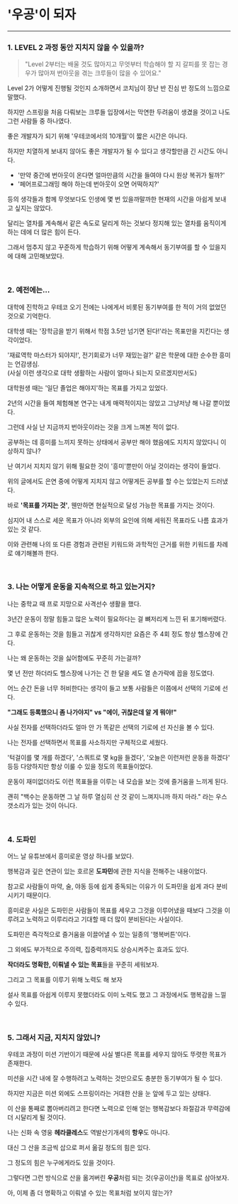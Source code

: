 # '우공'이 되자

<hr>

### 1. LEVEL 2 과정 동안 지치지 않을 수 있을까?

> "Level 2부터는 배울 것도 많아지고 무엇부터 학습해야 할 지 갈피를 못 잡는 경우가 많아져 번아웃을 겪는 크루들이 많을 수 있어요."

Level 2가 어떻게 진행될 것인지 소개하면서 코치님이 장난 반 진심 반 정도의 느낌으로 말했다.

하지만 스프링을 처음 다뤄보는 크루들 입장에서는 막연한 두려움이 생겼을 것이고 나도 그런 사람들 중 하나였다.

좋은 개발자가 되기 위해 '우테코에서의 10개월'이 짧은 시간은 아니다.

하지만 치열하게 보내지 않아도 좋은 개발자가 될 수 있다고 생각할만큼 긴 시간도 아니다.

- '만약 중간에 번아웃이 온다면 얼마만큼의 시간을 들여야 다시 원상 복귀가 될까?'<br>
- '페어프로그래밍 해야 하는데 번아웃이 오면 어떡하지?'

등의 생각들과 함께 무엇보다도 인생에 몇 번 있을까말까한 현재의 시간을 아쉽게 보내고 싶지는 않았다.

달리는 열차를 계속해서 같은 속도로 달리게 하는 것보다 정지해 있는 열차를 움직이게 하는 데에 더 많은 힘이 든다.

그래서 멈추지 않고 꾸준하게 학습하기 위해 어떻게 계속해서 동기부여를 할 수 있을지에 대해 고민해보았다.

<br>

### 2. 예전에는...

대학에 진학하고 우테코 오기 전에는 나에게서 비롯된 동기부여를 한 적이 거의 없었던 것으로 기억한다.

대학생 때는 '장학금을 받기 위해서 학점 3.5만 넘기면 된다!'라는 목표만을 지킨다는 생각이었다.

'재료역학 마스터가 되야지!', 전기회로가 너무 재밌는걸?' 같은 학문에 대한 순수한 흥미는 언감생심.<br>(사실 이런 생각으로 대학 생활하는 사람이 얼마나 되는지 모르겠지만서도)

대학원생 때는 '일단 졸업은 해야지'하는 목표를 가지고 있었다.

2년의 시간을 들여 체험해본 연구는 내게 매력적이지는 않았고 그냥저냥 해 나갈 뿐이었다.

그런데 사실 난 지금까지 번아웃이라는 것을 크게 느껴본 적이 없다.

공부하는 데 흥미를 느끼지 못하는 상태에서 공부만 해야 했음에도 지치지 않았다니 이상하지 않나?

난 여기서 지치지 않기 위해 필요한 것이 '흥미'뿐만이 아닐 것이라는 생각이 들었다.

위의 글에서도 은연 중에 어떻게 지치지 않고 어떻게든 공부를 할 수는 있었는지 드러냈다.

바로 **'목표를 가지는 것'**, 웬만하면 현실적으로 달성 가능한 목표를 가지는 것이다.

심지어 내 스스로 세운 목표가 아니라 외부의 요인에 의해 세워진 목표라도 나름 효과가 있는 것 같다.

이와 관련해 나의 또 다른 경험과 관련된 키워드와 과학적인 근거를 위한 키워드를 차례로 얘기해볼까 한다.

<br>

### 3. 나는 어떻게 운동을 지속적으로 하고 있는거지?

나는 중학교 때 프로 지망으로 사격선수 생활을 했다.

3년간 운동이 정말 힘들고 많은 노력이 필요하다는 걸 뼈저리게 느낀 뒤 포기해버렸다.

그 후로 운동하는 것을 힘들고 귀찮게 생각하지만 요즘은 주 4회 정도 항상 헬스장에 간다.

나는 왜 운동하는 것을 싫어함에도 꾸준히 가는걸까?

몇 년 전만 하더라도 헬스장에 나가는 건 한 달을 세도 열 손가락에 꼽을 정도였다.

어느 순간 돈을 너무 허비한다는 생각이 들고 보통 사람들은 이쯤에서 선택의 기로에 선다.

**"그래도 등록했으니 좀 나가야지" vs "에이, 귀찮은데 알 게 뭐야!"**

사실 전자를 선택하더라도 얼마 안 가 똑같은 선택의 기로에 선 자신을 볼 수 있다.

나는 전자를 선택하면서 목표를 사소하지만 구체적으로 세웠다.

'턱걸이를 몇 개를 하겠다', '스쿼트로 몇 kg을 들겠다', '오늘은 이런저런 운동을 하겠다' 등등 다양하지만 항상 이룰 수 있을 정도의 목표들이었다.

운동이 재미없더라도 이런 목표들을 이루는 내 모습을 보는 것에 즐거움을 느끼게 된다.

괜히 "백수는 운동하면 그 날 하루 열심히 산 것 같이 느껴지니까 하지 마라." 라는 우스갯소리가 있는 것이 아니다.

<br>

### 4. 도파민

어느 날 유튜브에서 흥미로운 영상 하나를 보았다.

행복감과 깊은 연관이 있는 호르몬 **도파민**에 관한 지식을 전해주는 내용이었다.

참고로 사람들이 마약, 술, 야동 등에 쉽게 중독되는 이유가 이 도파민을 쉽게 과다 분비시키기 때문이다.

흥미로운 사실은 도파민은 사람들이 목표를 세우고 그것을 이루어냈을 때보다 그것을 이루려고 노력하고 이루리라고 기대할 때 더 많이 분비된다는 사실이다.

도파민은 즉각적으로 즐거움을 이끌어낼 수 있는 일종의 '행복버튼'이다.

그 외에도 부가적으로 주의력, 집중력까지도 상승시켜주는 효과도 있다.

**작더라도 명확한, 이뤄낼 수 있는 목표**들을 꾸준히 세워보자.

그리고 그 목표를 이루기 위해 노력도 해 보자

설사 목표를 아쉽게 이루지 못했더라도 이미 노력도 했고 그 과정에서도 행복감을 느낄 수 있다.

<br>

### 5. 그래서 지금, 지치지 않았니?
우테코 과정이 미션 기반이기 때문에 사실 별다른 목표를 세우지 않아도 뚜렷한 목표가 존재한다.

미션을 시간 내에 잘 수행하려고 노력하는 것만으로도 충분한 동기부여가 될 수 있다.

하지만 지금은 미션 외에도 스프링이라는 거대한 산을 눈 앞에 두고 있는 상태다.

이 산을 통째로 뽑아버리려고 한다면 노력으로 인해 얻는 행복감보다 좌절감과 무력감에 더 시달리게 될 것이다.

나는 신화 속 영웅 **헤라클레스**도 역발산기개세의 **항우**도 아니다.

대신 그 산을 조금씩 삽으로 퍼서 옮길 정도의 힘은 있다.

그 정도의 힘은 누구에게라도 있을 것이다.

그렇다면 그런 방식으로 산을 옮겨버린 **우공**처럼 되는 것(우공이산)을 목표로 삼아보자.

아, 이제 좀 더 명확하고 이뤄낼 수 있는 목표처럼 보이지 않는가?